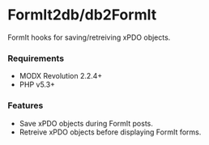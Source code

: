 # FormIt2db/db2FormIt

FormIt hooks for saving/retreiving xPDO objects.

### Requirements

* MODX Revolution 2.2.4+
* PHP v5.3+

### Features

* Save xPDO objects during FormIt posts.
* Retreive xPDO objects before displaying FormIt forms.
